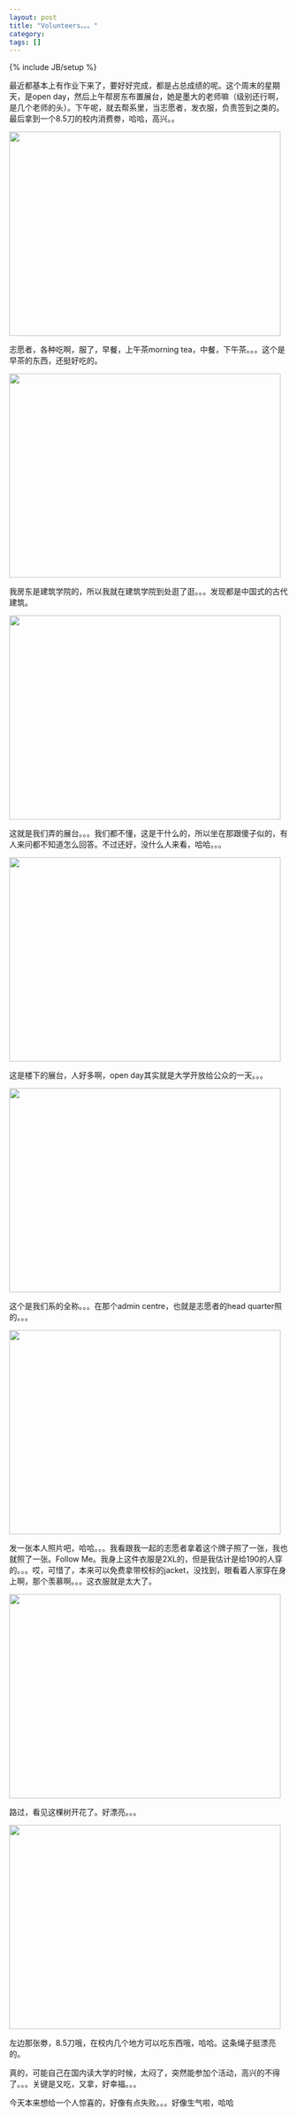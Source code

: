 ```yaml
---
layout: post
title: "Volunteers。。。"
category: 
tags: []
---
```

{% include JB/setup %}

最近都基本上有作业下来了，要好好完成，都是占总成绩的呢。这个周末的星期天，是open day，然后上午帮房东布置展台，她是墨大的老师嘛（级别还行啊，是几个老师的头）。下午呢，就去帮系里，当志愿者，发衣服，负责签到之类的。最后拿到一个8.5刀的校内消费劵，哈哈，高兴。。

<a href="http://www.hengfengli.com/wp-content/uploads/2010/08/15082010089.jpg"><img class="alignnone size-large wp-image-81" title="15082010089" src="http://www.hengfengli.com/wp-content/uploads/2010/08/15082010089-1024x768.jpg" alt="" width="491" height="369" /></a>

志愿者，各种吃啊，服了，早餐，上午茶morning tea，中餐，下午茶。。。这个是早茶的东西，还挺好吃的。

<a href="http://www.hengfengli.com/wp-content/uploads/2010/08/15082010093.jpg"><img class="alignnone size-large wp-image-82" title="15082010093" src="http://www.hengfengli.com/wp-content/uploads/2010/08/15082010093-1024x768.jpg" alt="" width="491" height="369" /></a>

我房东是建筑学院的，所以我就在建筑学院到处逛了逛。。。发现都是中国式的古代建筑。

<a href="http://www.hengfengli.com/wp-content/uploads/2010/08/15082010095.jpg"><img class="alignnone size-large wp-image-83" title="15082010095" src="http://www.hengfengli.com/wp-content/uploads/2010/08/15082010095-1024x768.jpg" alt="" width="491" height="369" /></a>

这就是我们弄的展台。。。我们都不懂，这是干什么的，所以坐在那跟傻子似的，有人来问都不知道怎么回答。不过还好，没什么人来看，哈哈。。。

<a href="http://www.hengfengli.com/wp-content/uploads/2010/08/15082010099.jpg"><img class="alignnone size-large wp-image-84" title="15082010099" src="http://www.hengfengli.com/wp-content/uploads/2010/08/15082010099-1024x768.jpg" alt="" width="491" height="369" /></a>

这是楼下的展台，人好多啊，open day其实就是大学开放给公众的一天。。。

<a href="http://www.hengfengli.com/wp-content/uploads/2010/08/15082010100.jpg"><img class="alignnone size-large wp-image-85" title="15082010100" src="http://www.hengfengli.com/wp-content/uploads/2010/08/15082010100-1024x768.jpg" alt="" width="491" height="369" /></a>

这个是我们系的全称。。。在那个admin centre，也就是志愿者的head quarter照的。。。

<a href="http://www.hengfengli.com/wp-content/uploads/2010/08/15082010102.jpg"><img class="alignnone size-large wp-image-87" title="15082010102" src="http://www.hengfengli.com/wp-content/uploads/2010/08/15082010102-1024x768.jpg" alt="" width="491" height="369" /></a>

发一张本人照片吧，哈哈。。。我看跟我一起的志愿者拿着这个牌子照了一张，我也就照了一张。Follow Me。我身上这件衣服是2XL的，但是我估计是给190的人穿的。。。哎，可惜了，本来可以免费拿带校标的jacket，没找到，眼看着人家穿在身上啊，那个羡慕啊。。。这衣服就是太大了。

<a href="http://www.hengfengli.com/wp-content/uploads/2010/08/15082010106.jpg"><img class="alignnone size-large wp-image-88" title="15082010106" src="http://www.hengfengli.com/wp-content/uploads/2010/08/15082010106-1024x768.jpg" alt="" width="491" height="369" /></a>

路过，看见这棵树开花了。好漂亮。。。

<a href="http://www.hengfengli.com/wp-content/uploads/2010/08/15082010107.jpg"><img class="alignnone size-large wp-image-89" title="15082010107" src="http://www.hengfengli.com/wp-content/uploads/2010/08/15082010107-1024x768.jpg" alt="" width="491" height="369" /></a>

左边那张劵，8.5刀哦，在校内几个地方可以吃东西哦，哈哈。这条绳子挺漂亮的。

真的，可能自己在国内读大学的时候，太闷了，突然能参加个活动，高兴的不得了。。。关键是又吃，又拿，好幸福。。。

今天本来想给一个人惊喜的，好像有点失败。。。好像生气啦，哈哈